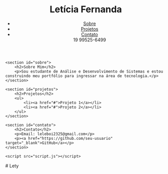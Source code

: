 <!DOCTYPE html>
<html lang="pt-br">
<head>
    <meta charset="UTF-8">
    <meta name="viewport" content="width=device-width, initial-scale=1.0">
    <title>Portfólio - Letícia</title>
    <link rel="stylesheet" href="style.css">
</head>
<body>
    <header>
        <h1>Letícia Fernanda</h1>
        <nav>
            <ul>
                <li><a href="#sobre">Sobre</a></li>
                <li><a href="#projetos">Projetos</a></li>
                <li><a href="#contato">Contato </a></li>
              19 99525-6499 
            </ul>
        </nav>
    </header>

    <section id="sobre">
        <h2>Sobre Mim</h2>
        <p>Sou estudante de Análise e Desenvolvimento de Sistemas e estou construindo meu portfólio para ingressar na área de tecnologia.</p>
    </section>

    <section id="projetos">
        <h2>Projetos</h2>
        <ul>
            <li><a href="#">Projeto 1</a></li>
            <li><a href="#">Projeto 2</a></li>
        </ul>
    </section>

    <section id="contato">
        <h2>Contato</h2>
        <p>Email: leleboi2325@gmail.com</p>
        <p><a href="https://github.com/seu-usuario" target="_blank">GitHub</a></p>
    </section>

    <script src="script.js"></script>
</body>
</html># Lety
